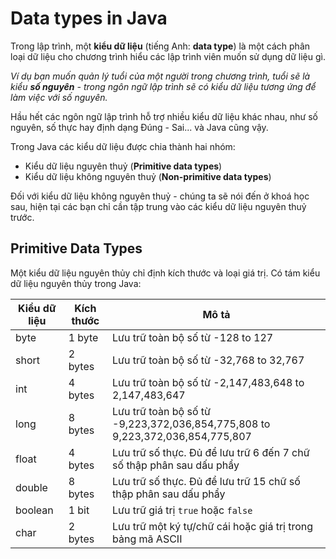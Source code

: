 # Data types in Java

Trong lập trình, một **kiểu dữ liệu** (tiếng Anh: **data type**) là một cách phân loại dữ liệu cho chương trình hiểu các lập trình viên muốn sử dụng dữ liệu gì.

_Ví dụ bạn muốn quản lý tuổi của một người trong chương trình, tuổi sẽ là kiểu **số nguyên** - trong ngôn ngữ lập trình sẽ có kiểu dữ liệu tương ứng để làm việc với số nguyên._

Hầu hết các ngôn ngữ lập trình hỗ trợ nhiều kiểu dữ liệu khác nhau, như số nguyên, số thực hay định dạng Đúng - Sai... và Java cũng vậy.

Trong Java các kiểu dữ liệu được chia thành hai nhóm:

- Kiểu dữ liệu nguyên thuỷ (**Primitive data types**)
- Kiểu dữ liệu không nguyên thuỷ (**Non-primitive data types**)

Đối với kiểu dữ liệu không nguyên thuỷ - chúng ta sẽ nói đến ở khoá học sau, hiện tại các bạn chỉ cần tập trung vào các kiểu dữ liệu nguyên thuỷ trước.

## Primitive Data Types

Một kiểu dữ liệu nguyên thủy chỉ định kích thước và loại giá trị. Có tám kiểu dữ liệu nguyên thủy trong Java:

| Kiểu dữ liệu | Kích thước |	Mô tả |
| ------------ | ---------- | ----- | 
| byte	  | 1 byte  | Lưu trữ toàn bộ số từ -128 to 127 |
| short	  | 2 bytes | Lưu trữ toàn bộ số từ -32,768 to 32,767 |
| int	    | 4 bytes | Lưu trữ toàn bộ số từ -2,147,483,648 to 2,147,483,647 |
| long	  | 8 bytes | Lưu trữ toàn bộ số từ -9,223,372,036,854,775,808 to 9,223,372,036,854,775,807 |
| float	  | 4 bytes | Lưu trữ số thực. Đủ để lưu trữ 6 đến 7 chữ số thập phân sau dấu phẩy |
| double  | 8 bytes | Lưu trữ số thực. Đủ để lưu trữ 15 chữ số thập phân sau dấu phẩy |
| boolean | 1 bit   | Lưu trữ giá trị `true` hoặc `false` |
| char	  | 2 bytes | Lưu trữ một ký tự/chữ cái hoặc giá trị trong bảng mã ASCII |
